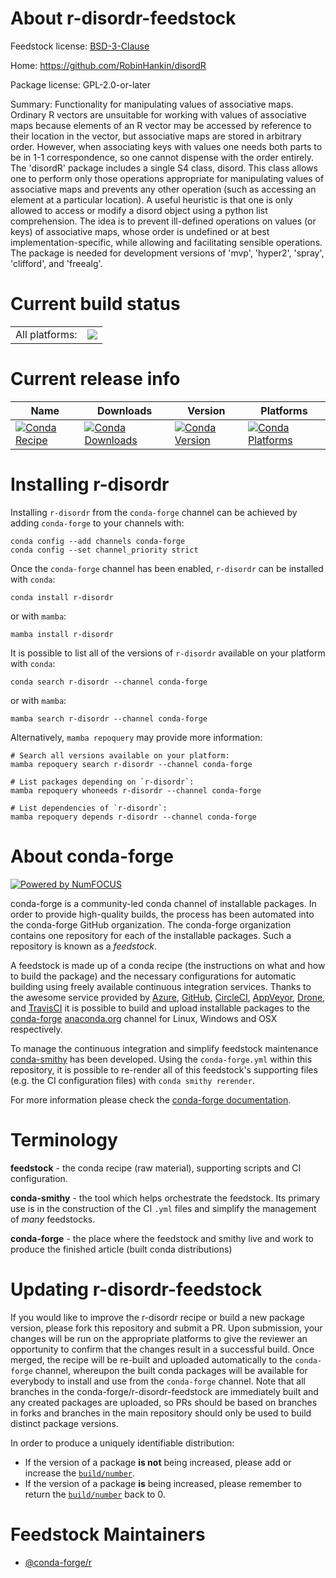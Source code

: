 About r-disordr-feedstock
=========================

Feedstock license: [BSD-3-Clause](https://github.com/conda-forge/r-disordr-feedstock/blob/main/LICENSE.txt)

Home: https://github.com/RobinHankin/disordR

Package license: GPL-2.0-or-later

Summary: Functionality for manipulating values of associative maps.  Ordinary R vectors are unsuitable for working with values of associative maps because elements of an R vector may be accessed by reference to their location in the vector, but associative maps are stored in arbitrary order.  However, when associating keys with values one needs both parts to be in 1-1 correspondence, so one cannot dispense with the order entirely.  The 'disordR' package includes a single S4 class, disord.  This class allows one to perform only those operations appropriate for manipulating values of associative maps and prevents any other operation (such as accessing an element at a particular location).  A useful heuristic is that one is only allowed to access or modify a disord object using a python list comprehension.  The idea is to prevent ill-defined operations on values (or keys) of associative maps, whose order is undefined or at best implementation-specific, while allowing and facilitating sensible operations.  The package is needed for development versions of 'mvp', 'hyper2', 'spray', 'clifford', and 'freealg'.

Current build status
====================


<table><tr><td>All platforms:</td>
    <td>
      <a href="https://dev.azure.com/conda-forge/feedstock-builds/_build/latest?definitionId=14585&branchName=main">
        <img src="https://dev.azure.com/conda-forge/feedstock-builds/_apis/build/status/r-disordr-feedstock?branchName=main">
      </a>
    </td>
  </tr>
</table>

Current release info
====================

| Name | Downloads | Version | Platforms |
| --- | --- | --- | --- |
| [![Conda Recipe](https://img.shields.io/badge/recipe-r--disordr-green.svg)](https://anaconda.org/conda-forge/r-disordr) | [![Conda Downloads](https://img.shields.io/conda/dn/conda-forge/r-disordr.svg)](https://anaconda.org/conda-forge/r-disordr) | [![Conda Version](https://img.shields.io/conda/vn/conda-forge/r-disordr.svg)](https://anaconda.org/conda-forge/r-disordr) | [![Conda Platforms](https://img.shields.io/conda/pn/conda-forge/r-disordr.svg)](https://anaconda.org/conda-forge/r-disordr) |

Installing r-disordr
====================

Installing `r-disordr` from the `conda-forge` channel can be achieved by adding `conda-forge` to your channels with:

```
conda config --add channels conda-forge
conda config --set channel_priority strict
```

Once the `conda-forge` channel has been enabled, `r-disordr` can be installed with `conda`:

```
conda install r-disordr
```

or with `mamba`:

```
mamba install r-disordr
```

It is possible to list all of the versions of `r-disordr` available on your platform with `conda`:

```
conda search r-disordr --channel conda-forge
```

or with `mamba`:

```
mamba search r-disordr --channel conda-forge
```

Alternatively, `mamba repoquery` may provide more information:

```
# Search all versions available on your platform:
mamba repoquery search r-disordr --channel conda-forge

# List packages depending on `r-disordr`:
mamba repoquery whoneeds r-disordr --channel conda-forge

# List dependencies of `r-disordr`:
mamba repoquery depends r-disordr --channel conda-forge
```


About conda-forge
=================

[![Powered by
NumFOCUS](https://img.shields.io/badge/powered%20by-NumFOCUS-orange.svg?style=flat&colorA=E1523D&colorB=007D8A)](https://numfocus.org)

conda-forge is a community-led conda channel of installable packages.
In order to provide high-quality builds, the process has been automated into the
conda-forge GitHub organization. The conda-forge organization contains one repository
for each of the installable packages. Such a repository is known as a *feedstock*.

A feedstock is made up of a conda recipe (the instructions on what and how to build
the package) and the necessary configurations for automatic building using freely
available continuous integration services. Thanks to the awesome service provided by
[Azure](https://azure.microsoft.com/en-us/services/devops/), [GitHub](https://github.com/),
[CircleCI](https://circleci.com/), [AppVeyor](https://www.appveyor.com/),
[Drone](https://cloud.drone.io/welcome), and [TravisCI](https://travis-ci.com/)
it is possible to build and upload installable packages to the
[conda-forge](https://anaconda.org/conda-forge) [anaconda.org](https://anaconda.org/)
channel for Linux, Windows and OSX respectively.

To manage the continuous integration and simplify feedstock maintenance
[conda-smithy](https://github.com/conda-forge/conda-smithy) has been developed.
Using the ``conda-forge.yml`` within this repository, it is possible to re-render all of
this feedstock's supporting files (e.g. the CI configuration files) with ``conda smithy rerender``.

For more information please check the [conda-forge documentation](https://conda-forge.org/docs/).

Terminology
===========

**feedstock** - the conda recipe (raw material), supporting scripts and CI configuration.

**conda-smithy** - the tool which helps orchestrate the feedstock.
                   Its primary use is in the construction of the CI ``.yml`` files
                   and simplify the management of *many* feedstocks.

**conda-forge** - the place where the feedstock and smithy live and work to
                  produce the finished article (built conda distributions)


Updating r-disordr-feedstock
============================

If you would like to improve the r-disordr recipe or build a new
package version, please fork this repository and submit a PR. Upon submission,
your changes will be run on the appropriate platforms to give the reviewer an
opportunity to confirm that the changes result in a successful build. Once
merged, the recipe will be re-built and uploaded automatically to the
`conda-forge` channel, whereupon the built conda packages will be available for
everybody to install and use from the `conda-forge` channel.
Note that all branches in the conda-forge/r-disordr-feedstock are
immediately built and any created packages are uploaded, so PRs should be based
on branches in forks and branches in the main repository should only be used to
build distinct package versions.

In order to produce a uniquely identifiable distribution:
 * If the version of a package **is not** being increased, please add or increase
   the [``build/number``](https://docs.conda.io/projects/conda-build/en/latest/resources/define-metadata.html#build-number-and-string).
 * If the version of a package **is** being increased, please remember to return
   the [``build/number``](https://docs.conda.io/projects/conda-build/en/latest/resources/define-metadata.html#build-number-and-string)
   back to 0.

Feedstock Maintainers
=====================

* [@conda-forge/r](https://github.com/orgs/conda-forge/teams/r/)


